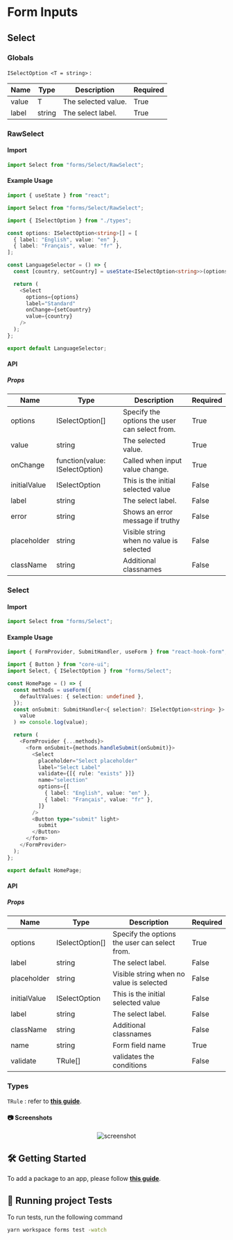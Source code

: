 <!-- Form Inputs -->

# Form Inputs

<!-- Select -->

## Select

<!-- Globals -->

### Globals

`ISelectOption <T = string>` :

| Name  | Type   | Description         | Required |
| ----- | ------ | ------------------- | -------- |
| value | T      | The selected value. | True     |
| label | string | The select label.   | True     |

<!-- RawSelect -->

### RawSelect

<!-- RawSelect-Import -->

#### Import

```typescript
import Select from "forms/Select/RawSelect";
```

<!-- RawSelect-Usage -->

#### Example Usage

```typescript
import { useState } from "react";

import Select from "forms/Select/RawSelect";

import { ISelectOption } from "./types";

const options: ISelectOption<string>[] = [
  { label: "English", value: "en" },
  { label: "Français", value: "fr" },
];

const LanguageSelector = () => {
  const [country, setCountry] = useState<ISelectOption<string>>(options[0]);

  return (
    <Select
      options={options}
      label="Standard"
      onChange={setCountry}
      value={country}
    />
  );
};

export default LanguageSelector;
```

<!-- RawSelect-API -->

#### API

<!-- RawSelect-Props -->

##### Props

| Name         | Type                           | Description                                   | Required |
| ------------ | ------------------------------ | --------------------------------------------- | -------- |
| options      | ISelectOption[]                | Specify the options the user can select from. | True     |
| value        | string                         | The selected value.                           | True     |
| onChange     | function(value: ISelectOption) | Called when input value change.               | True     |
| initialValue | ISelectOption                  | This is the initial selected value            | False    |
| label        | string                         | The select label.                             | False    |
| error        | string                         | Shows an error message if truthy              | False    |
| placeholder  | string                         | Visible string when no value is selected      | False    |
| className    | string                         | Additional classnames                         | False    |

<!-- Select -->

### Select

<!-- Select-import -->

#### Import

```typescript
import Select from "forms/Select";
```

<!--  Select-Usage -->

#### Example Usage

```typescript
import { FormProvider, SubmitHandler, useForm } from "react-hook-form";

import { Button } from "core-ui";
import Select, { ISelectOption } from "forms/Select";

const HomePage = () => {
  const methods = useForm({
    defaultValues: { selection: undefined },
  });
  const onSubmit: SubmitHandler<{ selection?: ISelectOption<string> }> = (
    value
  ) => console.log(value);

  return (
    <FormProvider {...methods}>
      <form onSubmit={methods.handleSubmit(onSubmit)}>
        <Select
          placeholder="Select placeholder"
          label="Select Label"
          validate={[{ rule: "exists" }]}
          name="selection"
          options={[
            { label: "English", value: "en" },
            { label: "Français", value: "fr" },
          ]}
        />
        <Button type="submit" light>
          submit
        </Button>
      </form>
    </FormProvider>
  );
};

export default HomePage;
```

<!--  Select-API -->

#### API

<!--  Select-Props -->

##### Props

| Name         | Type            | Description                                   | Required |
| ------------ | --------------- | --------------------------------------------- | -------- |
| options      | ISelectOption[] | Specify the options the user can select from. | True     |
| label        | string          | The select label.                             | False    |
| placeholder  | string          | Visible string when no value is selected      | False    |
| initialValue | ISelectOption   | This is the initial selected value            | False    |
| label        | string          | The select label.                             | False    |
| className    | string          | Additional classnames                         | False    |
| name         | string          | Form field name                               | True     |
| validate     | TRule[]         | validates the conditions                      | False    |

<!--  SelectProps-Types -->

### Types

`TRule` : refer to <a href='../field-validator/README.md'>**this guide**</a>.

<!-- Screenshots -->

#### :camera: Screenshots

<div  align="center">

<img  src="../../readme-assets/select.gif"  alt="screenshot" />

</div>

## :hammer_and_wrench: Getting Started

To add a package to an app, please follow <a href='../../readme-assets/add-package.md'>**this guide**</a>.

<!--  Running project Tests -->

## :microscope: Running project Tests

To run tests, run the following command

```bash
yarn workspace forms test -watch
```

<!-- Getting Started -->
